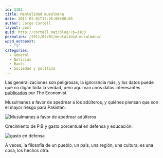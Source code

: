 ```yaml
---
id: 3103
title: Mentalidad musulmana
date: 2011-05-01T12:25:00+00:00
author: Jorge Cortell
layout: post
guid: http://cortell.net/blog/?p=3103
permalink: /2011/05/01/mentalidad-musulmana/
wpsd_autopost:
  - "1"
categories:
  - General
  - Noticias
  - Rants
  - Sociedad y polí­tica
---
```

Las generalizaciones son peligrosas, la ignorancia más, y los datos puede que no digan toda la verdad, pero aquí van unos datos interesantes [publicados](http://www.economist.com/node/18488344) por The Economist.

Musulmanes a favor de apedrear a los adúlteros, y quiénes piensan que son el mayor riesgo para Pakistán:

<img class="aligncenter" src="http://media.economist.com/images/images-magazine/2011/04/02/as/20110402_asc397.gif" alt="Musulmanes a favor de apedrear adúlteros" />

Crecimiento de PIB y gasto porcentual en defensa y educación:

<img class="aligncenter" src="http://media.economist.com/images/images-magazine/2011/04/02/as/20110402_asc457.gif" alt="gasto en defensa" />

A veces, la filosofía de un pueblo, un país, una región, una cultura, es una cosa, los hechos otra.